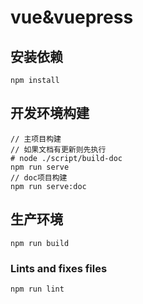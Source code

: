 # vue&vuepress

## 安装依赖
```
npm install
```

## 开发环境构建
```
// 主项目构建
// 如果文档有更新则先执行
# node ./script/build-doc
npm run serve
// doc项目构建
npm run serve:doc
```

## 生产环境 
```
npm run build
```

### Lints and fixes files
```
npm run lint
```